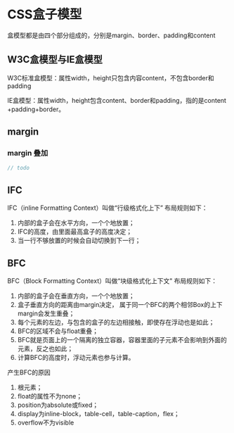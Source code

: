 # CSS盒子模型
盒模型都是由四个部分组成的，分别是margin、border、padding和content
## W3C盒模型与IE盒模型
W3C标准盒模型：属性width，height只包含内容content，不包含border和padding

IE盒模型：属性width，height包含content、border和padding，指的是content +padding+border。

## margin
### margin 叠加
```js
// todo
```
## IFC
IFC（inline Formatting Context）叫做“行级格式化上下”
布局规则如下：
1. 内部的盒子会在水平方向，一个个地放置；
2. IFC的高度，由里面最高盒子的高度决定；
3. 当一行不够放置的时候会自动切换到下一行；
## BFC
BFC（Block Formatting Context）叫做“块级格式化上下文"
布局规则如下：
1. 内部的盒子会在垂直方向，一个个地放置；
2. 盒子垂直方向的距离由margin决定， 属于同一个BFC的两个相邻Box的上下margin会发生重叠；
3. 每个元素的左边，与包含的盒子的左边相接触，即使存在浮动也是如此；
4. BFC的区域不会与float重叠；
5. BFC就是页面上的一个隔离的独立容器，容器里面的子元素不会影响到外面的元素，反之也如此；
6. 计算BFC的高度时，浮动元素也参与计算。

产生BFC的原因
1. 根元素；
2. float的属性不为none；
3. position为absolute或fixed；
4. display为inline-block，table-cell，table-caption，flex；
5. overflow不为visible